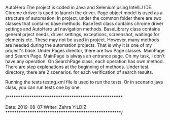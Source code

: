 AutoHero
The project is coded in Java and Selenium using IntelliJ IDE. Chrome drriver is used to launch the driver. Page object model is used as a structure of automation. In project, under the common folder there are two classes that contains base methods. BaseTest class contains chrome driver settings and AutoHero url navigation methods. BaseLibrary class contains general prject needs, driver settings, exceptions, screenshot, waitings for elements etc. These may not be used in project. However, many methods are needed during the automation projects. That is why it is one of my project's base. Under Pages director, there are two Page classes. MainPage and Search Page. MainPage is always an entrance page. On my task, I don't have any operation. On SearchPage class, each operation has own method. There are step explenations at the beginning of methods. Under test directory, there are 2 scenarios. for each verification of search results.

Running the tests
testng.xml file is used to run the tests. Or in scenario java class, you can run tests one by one.

/****************************************************

Date: 2019-08-07
Writer: Zehra YILDIZ
****************************************************/
